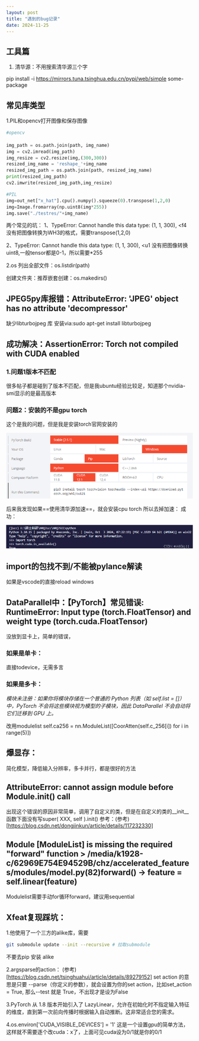 ```yaml
---
layout: post
title: "遇到的bug记录"
date: 2024-11-25
---
```

## 工具篇
1. 清华源：不用搜索清华源三个字

pip install -i https://mirrors.tuna.tsinghua.edu.cn/pypi/web/simple some-package

## 常见库类型
1.PIL和opencv打开图像和保存图像
```python
#opencv

img_path = os.path.join(path, img_name)
img = cv2.imread(img_path)
img_resize = cv2.resize(img,(300,300))
resized_img_name = 'reshape_'+img_name
resized_img_path = os.path.join(path, resized_img_name)
print(resized_img_path)
cv2.imwrite(resized_img_path,img_resize)

```

```python
#PIL
img=out_net["x_hat"].cpu().numpy().squeeze(0).transpose(1,2,0)
img=Image.fromarray(np.uint8(img*255))
img.save("./testres/"+img_name)

```
两个常见的坑：
1、TypeError: Cannot handle this data type: (1, 1, 300), <f4 没有把图像转换为WH3的格式，需要transpose(1,2,0)

2、TypeError: Cannot handle this data type: (1, 1, 300), <u1 没有把图像转换uint8,一般tensor都是0-1，所以需要*255

2.os
列出全部文件：os.listdir(path)

创建文件夹：推荐嵌套创建：os.makedirs()

## JPEG5py库报错：AttributeError: 'JPEG' object has no attribute 'decompressor'
缺少libturbojpeg 库  安装via:sudo apt-get install libturbojpeg

## 成功解决：AssertionError: Torch not compiled with CUDA enabled
### 1.问题1版本不匹配
很多帖子都是碰到了版本不匹配，但是我ubuntu经验比较足，知道那个nvidia-smi显示的是最高版本

### 问题2：安装的不是gpu torch
这个是我的问题，但是我是安装torch官网安装的

<img src="/post_imgs/minborbug/1.png"/>

后来我发现如果==使用清华源加速==，就会安装cpu torch
所以去掉加速：
成功：

<img src="/post_imgs/minborbug/2.png"/>

## import的包找不到/不能被pylance解读
如果是vscode的直接reload windows

## DataParallel中：【PyTorch】常见错误: RuntimeError: Input type (torch.FloatTensor) and weight type (torch.cuda.FloatTensor)
没放到显卡上，简单的错误，

### 如果是单卡：

直接todevice，无需多言

### 如果是多卡：
*模块未注册：如果你将模块存储在一个普通的 Python 列表（如 self.list = []）中，PyTorch 不会将这些模块视为模型的子模块，因此 DataParallel 不会自动将它们迁移到 GPU 上。*

改用modulelist
self.ca256 = nn.ModuleList([CoorAtten(self.c_256[i]) for i in range(5)])

## 爆显存：

简化模型，降低输入分辨率，多卡并行，都是很好的方法

## AttributeError: cannot assign module before Module.__init__() call

出现这个错误的原因非常简单，调用了自定义的类，但是在自定义的类的__init__函数下面没有写super( XXX, self ).init()
参考：(参考)[https://blog.csdn.net/dongjinkun/article/details/117232330]

## Module [ModuleList] is missing the required "forward" function > /media/k1928-c/62969E754E94529B/chz/accelerated_features/modules/model.py(82)forward() -> feature = self.linear(feature)
Modulelist需要手动for循环forward，建议用sequential

## Xfeat复现踩坑：
1.他使用了一个三方的alike库，需要
```bash
git submodule update --init --recursive # 拉取submodule
```
不要去pip 安装 alike

2.argsparse的action：
(参考)[https://blog.csdn.net/tsinghuahui/article/details/89279152]
set action 的意思是只要 --parse（你定义的参数），就会设置为你的set action，比如set_action = True, 那么--test 就是 True，不出现才是设为False

3.PyTorch 从 1.8 版本开始引入了 LazyLinear，允许在初始化时不指定输入特征的维度，直到第一次前向传播时根据输入自动推断。这非常适合您的需求。

4.os.environ['CUDA_VISIBLE_DEVICES'] = '1'
这是一个设置gpu的简单方法，这样就不需要逐个改cuda：x了，上面可见cuda设为0/1就是你的0/1
